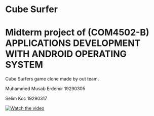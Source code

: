 # Cube Surfer
# Midterm project of (COM4502-B) APPLICATIONS DEVELOPMENT WITH ANDROID OPERATING SYSTEM

Cube Surfers game clone made by out team.

Muhammed Musab Erdemir 19290305

Selim Koc 19290317


[![Watch the video]([https://i3.ytimg.com/vi/AeplCUslc7Q/maxresdefault.jpg])](https://www.youtube.com/watch?v=AeplCUslc7Q)


